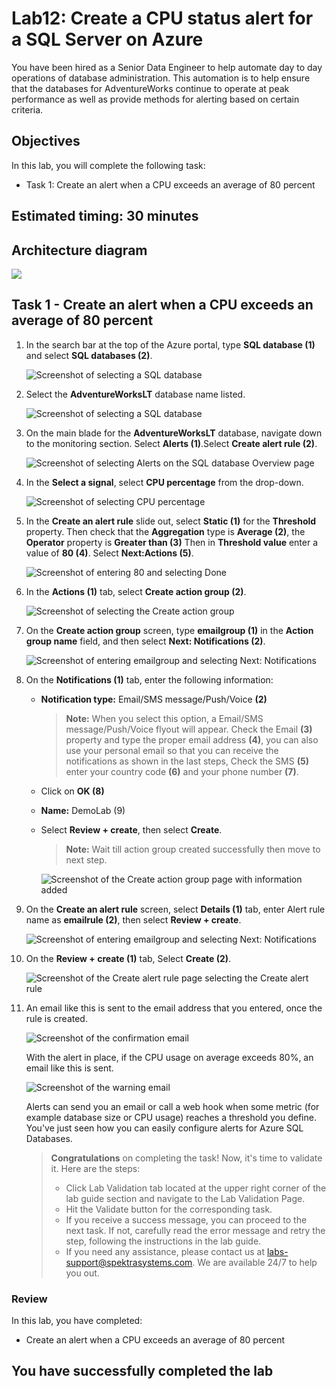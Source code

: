 # Lab12: Create a CPU status alert for a SQL Server on Azure

You have been hired as a Senior Data Engineer to help automate day to day operations of database administration. This automation is to help ensure that the databases for AdventureWorks continue to operate at peak performance as well as provide methods for alerting based on certain criteria.


## Objectives

In this lab, you will complete the following task:

+ Task 1: Create an alert when a CPU exceeds an average of 80 percent

## Estimated timing: 30 minutes

## Architecture diagram

![](./images/preview012.png)

## Task 1 - Create an alert when a CPU exceeds an average of 80 percent

1. In the search bar at the top of the Azure portal, type **SQL database (1)** and select **SQL databases (2)**. 

    ![Screenshot of selecting a SQL database](../images/sql.png)
 
3. Select the **AdventureWorksLT** database name listed.

   ![Screenshot of selecting a SQL database](../images/dp300-lab12-img1.png)

2. On the main blade for the **AdventureWorksLT** database, navigate down to the monitoring section. Select **Alerts (1)**.Select **Create alert rule (2)**.

   ![Screenshot of selecting Alerts on the SQL database Overview page](../images/dp300-lab12-img02.png)

3. In the **Select a signal**, select **CPU percentage** from the drop-down.

   ![Screenshot of selecting CPU percentage](../images/dp300-lab12-img4.png)

4. In the **Create an alert rule** slide out, select **Static (1)** for the **Threshold** property. Then check that the **Aggregation** type is **Average (2)**, the **Operator** property is **Greater than (3)** Then in **Threshold value** enter a value of **80 (4)**. Select **Next:Actions (5)**.

    ![Screenshot of entering 80 and selecting Done](../images/lab12-dp-300-001.png)

5. In the **Actions (1)** tab, select **Create action group (2)**.

    ![Screenshot of selecting the Create action group](../images/dp300-lab12-img7.png)

6. On the **Create action group** screen, type **emailgroup (1)** in the **Action group name** field, and then select **Next: Notifications (2)**.

    ![Screenshot of entering emailgroup and selecting Next: Notifications](../images/dp-300-lab12-02.png)

7. On the **Notifications (1)** tab, enter the following information:

    - **Notification type:** Email/SMS message/Push/Voice **(2)**
       > **Note:** When you select this option, a Email/SMS message/Push/Voice flyout will appear. Check the Email **(3)** property and type the proper email address **(4)**, you can also use your personal email so that you can receive the notifications as shown in the last steps, Check the SMS **(5)** enter your country code **(6)** and your phone number **(7)**.
     - Click on **OK (8)**
    - **Name:** DemoLab (9)
    - Select **Review + create**, then select **Create**.
        >**Note:** Wait till action group created successfully then move to next step.

      ![Screenshot of the Create action group page with information added](../images/dp300-lab12-img9.png)
    
8. On the **Create an alert rule** screen, select **Details (1)** tab, enter Alert rule name as **emailrule (2)**, then select **Review + create**.
    
    ![Screenshot of entering emailgroup and selecting Next: Notifications](../images/lab12-dp-300-0015-step.png)

9. On the **Review + create (1)** tab, Select **Create (2)**.

    ![Screenshot of the Create alert rule page selecting the Create alert rule](../images/lab12-dp-300-02.png)
    
10. An email like this is sent to the email address that you entered, once the rule is created.

    ![Screenshot of the confirmation email](../images/dp300-lab12-img11.png)

    With the alert in place, if the CPU usage on average exceeds 80%, an email like this is sent.

    ![Screenshot of the warning email](../images/dp300-lab12-img13.png)
    
    Alerts can send you an email or call a web hook when some metric (for example database size or CPU usage) reaches a threshold you define. You've just seen how you can easily configure alerts for Azure SQL Databases.

    > **Congratulations** on completing the task! Now, it's time to validate it. Here are the steps:
    > - Click Lab Validation tab located at the upper right corner of the lab guide section and navigate to the Lab Validation Page.
    > - Hit the Validate button for the corresponding task.
    > - If you receive a success message, you can proceed to the next task. If not, carefully read the error message and retry the step, following the instructions in the lab guide.
    > - If you need any assistance, please contact us at labs-support@spektrasystems.com. We are available 24/7 to help you out.

### Review
In this lab, you have completed:
- Create an alert when a CPU exceeds an average of 80 percent

## You have successfully completed the lab
